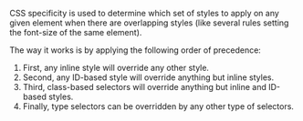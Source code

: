 CSS specificity is used to determine which set of styles to apply on any given element when there are overlapping styles (like several rules setting the font-size of the same element).

The way it works is by applying the following order of precedence:

1. First, any inline style will override any other style.
2. Second, any ID-based style will override anything but inline styles.
3. Third, class-based selectors will override anything but inline and ID-based styles.
4. Finally, type selectors can be overridden by any other type of selectors.

